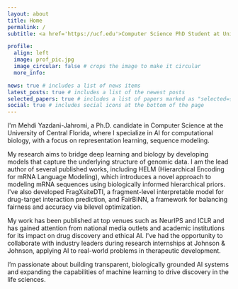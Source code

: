 ```yaml
---
layout: about
title: Home
permalink: /
subtitle: <a href='https://ucf.edu'>Computer Science PhD Student at University of Central Florida</a>

profile:
  align: left
  image: prof_pic.jpg
  image_circular: false # crops the image to make it circular
  more_info:

news: true # includes a list of news items
latest_posts: true # includes a list of the newest posts
selected_papers: true # includes a list of papers marked as "selected={true}"
social: true # includes social icons at the bottom of the page
---
```


I'm Mehdi Yazdani-Jahromi, a Ph.D. candidate in Computer Science at the University of Central Florida, where I specialize in AI for computational biology, with a focus on representation learning, sequence modeling.

My research aims to bridge deep learning and biology by developing models that capture the underlying structure of genomic data. I am the lead author of several published works, including HELM (Hierarchical Encoding for mRNA Language Modeling), which introduces a novel approach to modeling mRNA sequences using biologically informed hierarchical priors. I've also developed FragXsiteDTI, a fragment-level interpretable model for drug-target interaction prediction, and FairBiNN, a framework for balancing fairness and accuracy via bilevel optimization.

My work has been published at top venues such as NeurIPS and ICLR and has gained attention from national media outlets and academic institutions for its impact on drug discovery and ethical AI. I've had the opportunity to collaborate with industry leaders during research internships at Johnson & Johnson, applying AI to real-world problems in therapeutic development.

I’m passionate about building transparent, biologically grounded AI systems and expanding the capabilities of machine learning to drive discovery in the life sciences.
